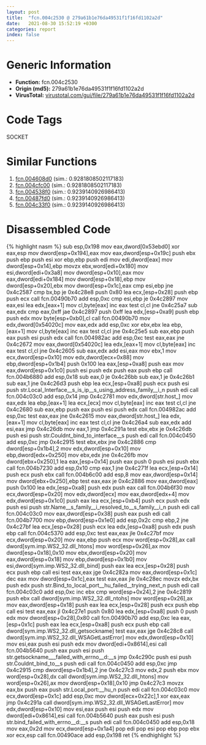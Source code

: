 ```yaml
---
layout: post
title:  "fcn.004c2530 @ 279a61b1e76da49531f1f16fd1102a2d"
date:   2021-08-30 15:52:19 +0300
categories: report
index: false
---
```


# Generic Information
- **Function:** fcn.004c2530
- **Origin (md5):** 279a61b1e76da49531f1f16fd1102a2d
- **VirusTotal:** [virustotal.com/gui/file/279a61b1e76da49531f1f16fd1102a2d][virustotal_ref]

# Code Tags
<span class="tag" id="SOCKET">SOCKET</span>


# Similar Functions

1. [fcn.004608d0][similar_1_ref] (sim.: 0.9281808502117183)
2. [fcn.004cfc00][similar_2_ref] (sim.: 0.9281808502117183)
3. [fcn.004538f0][similar_3_ref] (sim.: 0.9239140926986413)
4. [fcn.00487fd0][similar_4_ref] (sim.: 0.9239140926986413)
5. [fcn.004c33f0][similar_5_ref] (sim.: 0.9239140926986413)


# Disassembled Code

{% highlight nasm %}
sub esp,0x198
mov eax,dword[0x53ebd0]
xor eax,esp
mov dword[esp+0x194],eax
mov eax,dword[esp+0x19c]
push ebx
push ebp
push esi
xor ebp,ebp
push edi
mov edi,dword[eax]
mov dword[esp+0x14],ebp
movzx ebx,word[edi+0x180]
mov esi,dword[edi+0x3a8]
mov dword[esp+0x10],eax
mov eax,dword[edi+0x184]
mov dword[esp+0x18],ebp
mov dword[esp+0x20],ebx
mov dword[esp+0x1c],eax
cmp esi,ebp
jne 0x4c2587
cmp bx,bp
je 0x4c28e8
push 0x80
lea ecx,[esp+0x28]
push ebp
push ecx
call fcn.00490b70
add esp,0xc
cmp esi,ebp
je 0x4c2897
mov eax,esi
lea edx,[eax+1]
mov cl,byte[eax]
inc eax
test cl,cl
jne 0x4c25a7
sub eax,edx
cmp eax,0xff
jae 0x4c2897
push 0xff
lea edx,[esp+0xa9]
push ebp
push edx
mov byte[esp+0xb0],cl
call fcn.00490b70
mov edx,dword[0x54020c]
mov eax,edx
add esp,0xc
xor ebx,ebx
lea ebp,[eax+1]
mov cl,byte[eax]
inc eax
test cl,cl
jne 0x4c25e5
sub eax,ebp
push eax
push esi
push edx
call fcn.004982ac
add esp,0xc
test eax,eax
jne 0x4c2672
mov eax,dword[0x54020c]
lea edx,[eax+1]
mov cl,byte[eax]
inc eax
test cl,cl
jne 0x4c2605
sub eax,edx
add esi,eax
mov ebx,1
mov ecx,dword[esp+0x10]
mov edx,dword[ecx+0x88]
mov ebp,dword[esp+0x1b4]
push 0x100
lea eax,[esp+0xa8]
push eax
mov eax,dword[esp+0x1c0]
push esi
push edx
push eax
push ebp
call fcn.004b6880
add esp,0x18
sub eax,0
je 0x4c26bb
sub eax,1
je 0x4c26b1
sub eax,1
jne 0x4c26d3
push ebp
lea ecx,[esp+0xa8]
push ecx
push esi
push str.Local_Interface__s_is_ip__s_using_address_family__i_n
push edi
call fcn.004c03c0
add esp,0x14
jmp 0x4c2781
mov edx,dword[str.host_]
mov eax,edx
lea ebp,[eax+1]
lea ecx,[ecx]
mov cl,byte[eax]
inc eax
test cl,cl
jne 0x4c2680
sub eax,ebp
push eax
push esi
push edx
call fcn.004982ac
add esp,0xc
test eax,eax
jne 0x4c2615
mov eax,dword[str.host_]
lea edx,[eax+1]
mov cl,byte[eax]
inc eax
test cl,cl
jne 0x4c26a4
sub eax,edx
add esi,eax
jmp 0x4c26db
mov eax,1
jmp 0x4c291a
test ebx,ebx
je 0x4c26db
push esi
push str.Couldnt_bind_to_interface__s
push edi
call fcn.004c0450
add esp,0xc
jmp 0x4c2915
test ebx,ebx
jne 0x4c2886
cmp dword[esp+0x1b4],2
mov edx,dword[esp+0x10]
mov ebp,dword[edx+0x250]
mov ebx,edx
jne 0x4c26fb
mov dword[ebx+0x250],1
lea eax,[esp+0x14]
push eax
push 0
push esi
push ebx
call fcn.004b7230
add esp,0x10
cmp eax,1
jne 0x4c271f
lea ecx,[esp+0x14]
push ecx
push ebx
call fcn.004b6c00
add esp,8
mov eax,dword[esp+0x14]
mov dword[ebx+0x250],ebp
test eax,eax
je 0x4c2886
mov eax,dword[eax]
push 0x100
lea edx,[esp+0xa8]
push edx
push eax
call fcn.004b6f30
mov ecx,dword[esp+0x20]
mov edx,dword[ecx]
mov eax,dword[edx+4]
mov edx,dword[esp+0x1c0]
push eax
lea ecx,[esp+0xb4]
push ecx
push edx
push esi
push str.Name__s_family__i_resolved_to__s_family__i_n
push edi
call fcn.004c03c0
mov eax,dword[esp+0x38]
push eax
push edi
call fcn.004b7700
mov ebp,dword[esp+0x1e0]
add esp,0x2c
cmp ebp,2
jne 0x4c27bf
lea ecx,[esp+0x28]
push ecx
lea edx,[esp+0xa8]
push edx
push ebp
call fcn.004c5370
add esp,0xc
test eax,eax
jle 0x4c27bf
mov ecx,dword[esp+0x20]
mov eax,ebp
push ecx
mov word[esp+0x28],ax
call dword[sym.imp.WS2_32.dll_htons]
mov word[esp+0x26],ax
mov dword[esp+0x18],0x10
mov ebx,dword[esp+0x20]
mov eax,dword[esp+0x18]
mov ebp,dword[esp+0x1b0]
mov esi,dword[sym.imp.WS2_32.dll_bind]
push eax
lea ecx,[esp+0x28]
push ecx
push ebp
call esi
test eax,eax
jge 0x4c282a
mov eax,dword[esp+0x1c]
dec eax
mov dword[esp+0x1c],eax
test eax,eax
jle 0x4c28ec
movzx edx,bx
push edx
push str.Bind_to_local_port__hu_failed__trying_next_n
push edi
call fcn.004c03c0
add esp,0xc
inc ebx
cmp word[esp+0x24],2
jne 0x4c2819
push ebx
call dword[sym.imp.WS2_32.dll_ntohs]
mov word[esp+0x26],ax
mov eax,dword[esp+0x18]
push eax
lea ecx,[esp+0x28]
push ecx
push ebp
call esi
test eax,eax
jl 0x4c27e1
push 0x80
lea edx,[esp+0xa8]
push 0
push edx
mov dword[esp+0x28],0x80
call fcn.00490b70
add esp,0xc
lea eax,[esp+0x1c]
push eax
lea ecx,[esp+0xa8]
push ecx
push ebp
call dword[sym.imp.WS2_32.dll_getsockname]
test eax,eax
jge 0x4c28c8
call dword[sym.imp.WS2_32.dll_WSAGetLastError]
mov edx,dword[esp+0x10]
mov esi,eax
push esi
push edx
mov dword[edi+0x8614],esi
call fcn.004b5640
push eax
push esi
push str.getsockname___failed_with_errno__d:__s
jmp 0x4c290c
push esi
push str.Couldnt_bind_to__s
push edi
call fcn.004c0450
add esp,0xc
jmp 0x4c2915
cmp dword[esp+0x1b4],2
jne 0x4c27c3
mov edx,2
push ebx
mov word[esp+0x28],dx
call dword[sym.imp.WS2_32.dll_htons]
mov word[esp+0x26],ax
mov dword[esp+0x18],0x10
jmp 0x4c27c3
movzx eax,bx
push eax
push str.Local_port:__hu_n
push edi
call fcn.004c03c0
mov ecx,dword[esp+0x1c]
add esp,0xc
mov dword[ecx+0x22c],1
xor eax,eax
jmp 0x4c291a
call dword[sym.imp.WS2_32.dll_WSAGetLastError]
mov edx,dword[esp+0x10]
mov esi,eax
push esi
push edx
mov dword[edi+0x8614],esi
call fcn.004b5640
push eax
push esi
push str.bind_failed_with_errno__d:__s
push edi
call fcn.004c0450
add esp,0x18
mov eax,0x2d
mov ecx,dword[esp+0x1a4]
pop edi
pop esi
pop ebp
pop ebx
xor ecx,esp
call fcn.00490ace
add esp,0x198
ret
{% endhighlight %}


[similar_1_ref]: /report/fcn.004608d0@289859175c221b107317af7727d26c17
[similar_2_ref]: /report/fcn.004cfc00@279a61b1e76da49531f1f16fd1102a2d
[similar_3_ref]: /report/fcn.004538f0@289859175c221b107317af7727d26c17
[similar_4_ref]: /report/fcn.00487fd0@be7fba7cc724acf4ae2900d99e0fc9c3
[similar_5_ref]: /report/fcn.004c33f0@279a61b1e76da49531f1f16fd1102a2d
[virustotal_ref]: https://www.virustotal.com/gui/file/279a61b1e76da49531f1f16fd1102a2d